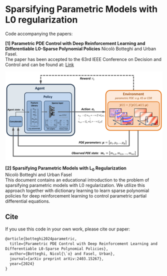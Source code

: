 # Sparsifying Parametric Models with L0 regularization

Code accompanying the papers:

**[1] Parametric PDE Control with Deep Reinforcement Learning and Differentiable L0-Sparse Polynomial Policies**
Nicolò Botteghi and Urban Fasel. \
The paper has been accepted to the 63rd IEEE Conference on Decision and Control and can be found at: [Link](https://arxiv.org/pdf/2403.15267)

![alt text](Figure1.png)

**[2] Sparsifying Parametric Models with L$_0$ Regularization** \
Nicolò Botteghi and Urban Fasel \
This document contains an educational introduction to the problem of sparsifying parametric models with L0 regularization. We utilize this approach together with dictionary learning to learn sparse polynomial policies for deep reinforcement learning to control parametric partial differential equations. 

## Cite
If you use this code in your own work, please cite our paper:
```
@article{botteghi2024parametric,
  title={Parametric PDE Control with Deep Reinforcement Learning and Differentiable L0-Sparse Polynomial Policies},
  author={Botteghi, Nicol{\`o} and Fasel, Urban},
  journal={arXiv preprint arXiv:2403.15267},
  year={2024}
}
```